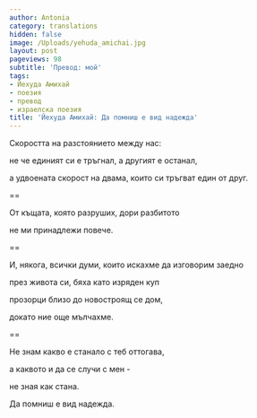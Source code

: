 ```yaml
---
author: Antonia
category: translations
hidden: false
image: /Uploads/yehuda_amichai.jpg
layout: post
pageviews: 98
subtitle: 'Превод: мой'
tags:
- Йехуда Амихай
- поезия
- превод
- израелска поезия
title: 'Йехуда Амихай: Да помниш е вид надежда'
---
```


Скоростта на разстоянието между нас:

не че единият си е тръгнал, а другият е останал, 

а удвоената скорост на двама, които си тръгват един от друг. 

\==

От къщата, която разруших, дори разбитото

не ми принадлежи повече.

\==

И, някога, всички думи, които искахме да изговорим заедно

през живота си, бяха като изряден куп

прозорци близо до новостроящ се дом,

докато ние още мълчахме. 

\==

Не знам какво е станало с теб оттогава, 

а каквото и да се случи с мен -

не зная как стана. 

Да помниш е вид надежда.